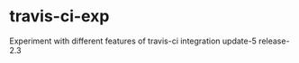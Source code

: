 ---
---
# travis-ci-exp
Experiment with different features of travis-ci integration 
update-5
release-2.3 
